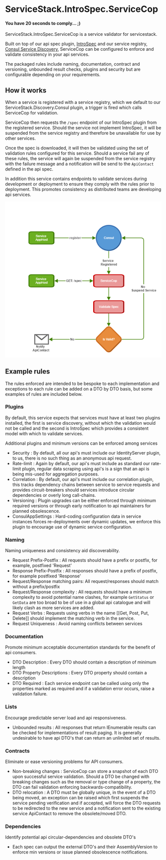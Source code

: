 # ServiceStack.IntroSpec.ServiceCop

#### You have 20 seconds to comply... ;)

ServiceStack.IntroSpec.ServiceCop is a service validator for servicestack.

Built on top of our api spec plugin, [IntroSpec](https://github.com/MacLeanElectrical/servicestack-introspec) and 
our service registry, [Consul Service Discovery](https://github.com/MacLeanElectrical/servicestack-discovery-consul), 
ServiceCop can be configured to enforce and validate consistency in your api services.

The packaged rules include naming, documentation, contract and versioning, unbounded result checks, 
plugins and security but are configurable depending on your requirements.

## How it works

When a service is registered with a service registry, which we default to our ServiceStack.Discovery.Consul plugin,
a trigger is fired which calls ServiceCop for validation.

ServiceCop then requests the `/spec` endpoint of our IntroSpec plugin from the registered service.
Should the service not implement IntroSpec, it will be suspended from the service registry and therefore be unavailable
for use by other services.

Once the spec is downloaded, it will then be validated using the set of validation rules configured for this service.
Should a service fail any of these rules, the service will again be suspended from the service registry with the 
failure message and a notification will be send to the `ApiContact` defined in the api spec.

In addition this service contains endpoints to validate services during development or deployment to ensure 
they comply with the rules prior to deployment. This promotes consistency as distributed teams are developing 
api services.

![Overview](assets/ServiceCop_Overview.png)

## Example rules

The rules enforced are intended to be bespoke to each implementation and exceptions to each rule can be added on a DTO by DTO basis, 
but some examples of rules are included below.

### Plugins

By default, this service expects that services must have at least two plugins installed, the first is service discovery, without
which the validation would not be called and the second is IntroSpec which provides a consistent model with which to validate services.

Additional plugins and minimum versions can be enforced among services 

 + Security : By default, all our api's must include our IdentityServer plugin, to us, there is no such thing as an anonymous api request.
 + Rate-limit : Again by default, our api's must include as standard our rate-limit plugin, regular data scraping using api's is a sign that an api is being mis-used for aggregation purposes.
 + Correlation : By default, our api's must include our correlation plugin, this tracks dependency chains between service to service requests and provides circuit-breakers should services introduce circular dependencies or overly long call-chains.
 + Versioning : Plugin upgrades can be either enforced through minimum required versions or through early notification to api maintainers for planned obsolescence.
 + ConsulAppSettings : Hard-coding configuration data in service instances forces re-deployments over dynamic updates, we enforce this plugin to encourage use of dynamic service configuration.

### Naming

Naming uniqueness and consistency aid discoverability.

 + Request Prefix-Postfix : All requests should have a prefix or postfix, for example, postfixed 'Request'
 + Response Prefix-Postfix : All responses should have a prefix of postfix, for example postfixed 'Response'
 + Request/Response matching pairs: All request/responses should match without a prefix/postfix
 + Request/Response complexity : All requests should have a minimum complexity to avoid potential name clashes, for example `GetStatus` or `GetData` are too broad to be of use in a global api catalogue and will likely clash as more services are added.
 + Request Verbs : Requests using verbs in the name [[Get, Post, Put, Delete]] should implement the matching verb in the service. 
 + Request Uniqueness : Avoid naming conflicts between services

### Documentation

Promote minimum acceptable documentation standards for the benefit of api consumers.

 + DTO Description : Every DTO should contain a description of minimum length
 + DTO Property Descriptions : Every DTO property should contain a description
 + DTO Required : Each service endpoint can be called using only the properties marked as required and if a validation error occurs, raise a validation failure.

### Lists

Encourage predictable server load and api responsiveness.

 + Unbounded results : All responses that return IEnumerable results can be checked for implementations of result paging. It is generally undesirable to have api DTO's that can return an unlimited set of results.

### Contracts

Eliminate or ease versioning problems for API consumers.

 + Non-breaking changes : ServiceCop can store a snapshot of each DTO upon successful service validation. Should a DTO be changed with breaking changes such as the removal or type change of a property, the DTO can fail validation enforcing backwards-compatibility.
 + DTO relocation : A DTO must be globally unique, in the event of a DTO being moved, an exception can be raised which first suspends the service pending verification and if accepted, will force the DTO requests to be redirected to the new service and a notification sent to the existing service ApiContact to remove the obsolete/moved DTO.

### Dependencies

Identify potential api circular-dependencies and obsolete DTO's

 + Each spec can output the external DTO's and their AssemblyVersion to enforce min versions or issue planned obsolescence notifications.